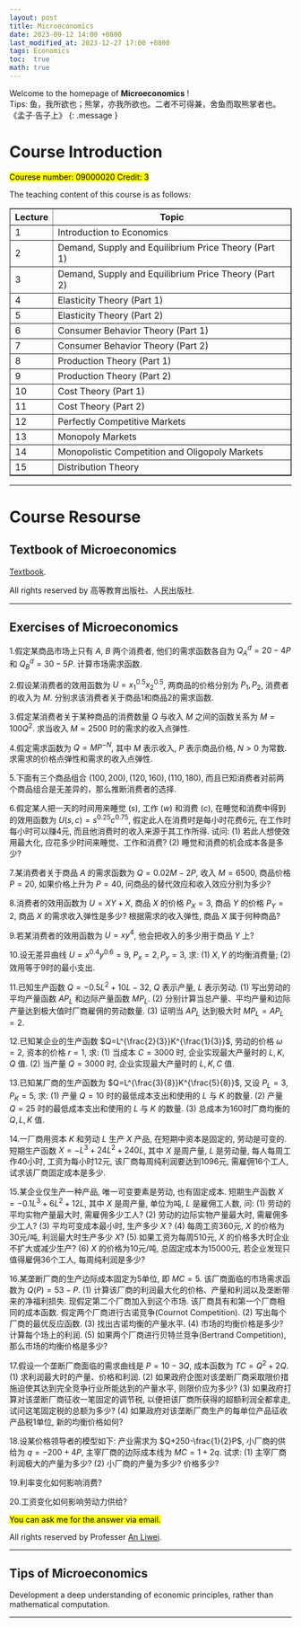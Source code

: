 ```yaml
---
layout: post
title: Microeconomics
date: 2023-09-12 14:00 +0800
last_modified_at: 2023-12-27 17:00 +0800
tags: Economics
toc:  true
math: true
---
```

Welcome to the homepage of **Microeconomics** !   
Tips: 鱼，我所欲也；熊掌，亦我所欲也。二者不可得兼，舍鱼而取熊掌者也。   
《孟子·告子上》
{: .message }

# Course Introduction

<mark>Courese number: 09000020 Credit: 3</mark>    

The teaching content of this course is as follows:   

<table border="1" width="100%">
  <tr>
    <th>Lecture</th>
    <th>Topic</th>
  </tr>
  <tr>
    <td>1</td>
    <td>Introduction to Economics</td>
  </tr>
  <tr>
    <td>2</td>
    <td>Demand, Supply and Equilibrium Price Theory (Part 1)</td>
  </tr>
  <tr>
    <td>3</td>
    <td>Demand, Supply and Equilibrium Price Theory (Part 2)</td>
  </tr>
  <tr>
    <td>4</td>
    <td>Elasticity Theory (Part 1)</td>
  </tr>
  <tr>
    <td>5</td>
    <td>Elasticity Theory (Part 2)</td>
  </tr>
  <tr>
    <td>6</td>
    <td>Consumer Behavior Theory (Part 1)</td>
  </tr>
  <tr>
    <td>7</td>
    <td>Consumer Behavior Theory (Part 2)</td>
  </tr>
  <tr>
    <td>8</td>
    <td>Production Theory (Part 1)</td>
  </tr>
  <tr>
    <td>9</td>
    <td>Production Theory (Part 2)</td>
  </tr>
  <tr>
    <td>10</td>
    <td>Cost Theory (Part 1)</td>
  </tr>
  <tr>
    <td>11</td>
    <td>Cost Theory (Part 2)</td>
  </tr>
  <tr>
    <td>12</td>
    <td>Perfectly Competitive Markets</td>
  </tr>
  <tr>
    <td>13</td>
    <td>Monopoly Markets</td>
  </tr>
  <tr>
    <td>14</td>
    <td>Monopolistic Competition and Oligopoly Markets</td>
  </tr>
  <tr>
    <td>15</td>
    <td>Distribution Theory</td>
  </tr>
</table>

-----

# Course Resourse

## Textbook of Microeconomics

 [Textbook](https://xuanshu.hep.com.cn/front/book/findBookDetails?bookId=5d5ef4b7b0b2bda7c523bb48).

All rights reserved by 高等教育出版社、人民出版社.

-----

## Exercises of Microeconomics

1.假定某商品市场上只有 $A$, $B$ 两个消费者, 他们的需求函数各自为 $Q_A^d = 20-4P$ 和 $Q_B^d = 30-5P$. 计算市场需求函数.   

2.假设某消费者的效用函数为 $U = x_1^{0.5}x_2^{0.5}$, 两商品的价格分别为 $P_1,P_2$, 消费者的收入为 $M$. 分别求该消费者关于商品1和商品2的需求函数.   

3.假定某消费者关于某种商品的消费数量 $Q$ 与收入 $M$ 之间的函数关系为 $M = 100Q^2$. 求当收入 $M=2500$ 时的需求的收入点弹性.   

4.假定需求函数为 $Q = MP^{-N}$, 其中 $M$ 表示收入, $P$ 表示商品价格, $N>0$ 为常数. 求需求的价格点弹性和需求的收入点弹性.   

5.下面有三个商品组合 $(100,200),(120,160),(110,180)$, 而且已知消费者对前两个商品组合是无差异的，那么推断消费者的选择.   

6.假定某人把一天的时间用来睡觉 $(s)$, 工作 $(w)$ 和消费 $(c)$, 在睡觉和消费中得到的效用函数为 $U(s,c) = s^{0.25}c^{0.75}$, 假定此人在消费时是每小时花费6元, 在工作时每小时可以赚4元, 而且他消费时的收入来源于其工作所得. 试问: (1) 若此人想使效用最大化, 应花多少时间来睡觉、工作和消费? (2) 睡觉和消费的机会成本各是多少?   

7.某消费者关于商品 $A$ 的需求函数为 $Q=0.02M-2P$, 收入 $M=6500$, 商品价格 $P=20$, 如果价格上升为 $P=40$, 问商品的替代效应和收入效应分别为多少?   

8.消费者的效用函数为 $U = XY+X$, 商品 $X$ 的价格 $P_X = 3$, 商品 $Y$ 的价格 $P_Y=2$, 商品 $X$ 的需求收入弹性是多少? 根据需求的收入弹性, 商品 $X$ 属于何种商品?   

9.若某消费者的效用函数为 $U=xy^4$, 他会把收入的多少用于商品 $Y$ 上?   

10.设无差异曲线 $U=x^{0.4}y^{0.6} = 9$, $P_x=2,P_y=3$, 求: (1) $X,Y$ 的均衡消费量; (2) 效用等于9时的最小支出.   

11.已知生产函数 $Q=-0.5L^2+10L-32$, $Q$ 表示产量, $L$ 表示劳动. (1) 写出劳动的平均产量函数 $AP_L$ 和边际产量函数 $MP_L$. (2) 分别计算当总产量、平均产量和边际产量达到极大值时厂商雇佣的劳动数量. (3) 证明当 $AP_L$ 达到极大时 $MP_L=AP_L=2$.   

12.已知某企业的生产函数 $Q=L^{\frac{2}{3}}K^{\frac{1}{3}}$, 劳动的价格 $\omega = 2$, 资本的价格 $r=1$, 求: (1) 当成本 $C=3000$ 时, 企业实现最大产量时的 $L,K,Q$ 值. (2) 当产量 $Q=3000$ 时, 企业实现最大产量时的 $L,K,C$ 值. 

13.已知某厂商的生产函数为 $Q=L^{\frac{3}{8}}K^{\frac{5}{8}}$, 又设 $P_L=3, P_K=5$, 求: (1) 产量 $Q=10$ 时的最低成本支出和使用的 $L$ 与 $K$ 的数量. (2) 产量 $Q=25$ 时的最低成本支出和使用的 $L$ 与 $K$ 的数量. (3) 总成本为160时厂商均衡的 $Q,L,K$ 值.

14.一厂商用资本 $K$ 和劳动 $L$ 生产 $X$ 产品, 在短期中资本是固定的, 劳动是可变的. 短期生产函数 $X=-L^3+24L^2+240L$, 其中 $X$ 是周产量, $L$ 是劳动量, 每人每周工作40小时, 工资为每小时12元, 该厂商每周纯利润要达到1096元, 需雇佣16个工人, 试求该厂商固定成本是多少.

15.某企业仅生产一种产品, 唯一可变要素是劳动, 也有固定成本. 短期生产函数 $X=-0.1L^3+6L^2+12L$, 其中 $X$ 是周产量, 单位为吨, $L$ 是雇佣工人数, 问: (1) 劳动的平均实物产量最大时, 需雇佣多少工人? (2) 劳动的边际实物产量最大时, 需雇佣多少工人? (3) 平均可变成本最小时, 生产多少 $X$ ? (4) 每周工资360元, $X$ 的价格为30元/吨, 利润最大时生产多少 $X$? (5) 如果工资为每周510元, $X$ 的价格多大时企业不扩大或减少生产? (6) $X$ 的价格为10元/吨, 总固定成本为15000元, 若企业发现只值得雇佣36个工人, 每周纯利润是多少?

16.某垄断厂商的生产边际成本固定为5单位, 即 $MC=5$. 该厂商面临的市场需求函数为 $Q(P)=53-P$. (1) 计算该厂商的利润最大化的价格、产量和利润以及垄断带来的净福利损失. 现假定第二个厂商加入到这个市场. 该厂商具有和第一个厂商相同的成本函数. 假定两个厂商进行古诺竞争(Cournot Competition). (2) 写出每个厂商的最优反应函数. (3) 找出古诺均衡的产量水平. (4) 市场的均衡价格是多少? 计算每个场上的利润. (5) 如果两个厂商进行贝特兰竞争(Bertrand Competition), 那么市场的均衡价格是多少?

17.假设一个垄断厂商面临的需求曲线是 $P=10-3Q$, 成本函数为 $TC=Q^2+2Q$. (1) 求利润最大时的产量、价格和利润. (2) 如果政府企图对该垄断厂商采取限价措施迫使其达到完全竞争行业所能达到的产量水平, 则限价应为多少? (3) 如果政府打算对该垄断厂商征收一笔固定的调节税, 以便把该厂商所获得的超额利润全都拿走, 试问这笔固定税的总额为多少? (4) 如果政府对该垄断厂商生产的每单位产品征收产品税1单位, 新的均衡价格如何?

18.设某价格领导者的模型如下: 产业需求为 $Q+250-\frac{1}{2}P$, 小厂商的供给为 $q=-200+4P$, 主宰厂商的边际成本线为 $MC=1+2q$. 试求: (1) 主宰厂商利润极大的产量为多少? (2) 小厂商的产量为多少? 价格多少?

19.利率变化如何影响消费?

20.工资变化如何影响劳动力供给?

<mark>You can ask me for the answer via email.</mark>   

 All rights reserved by Professer [An Liwei](https://nubs.nju.edu.cn/alw/list.htm).

-----

## Tips of Microeconomics

 Development a deep understanding of economic principles, rather than mathematical computation.

-----